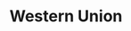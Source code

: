 ---
title: Western Union
slug: western-union
updated-on: '2024-05-30T13:44:31.749Z'
created-on: '2024-05-30T13:41:46.671Z'
published-on: '2024-05-30T13:54:32.469Z'
f_city-state-2:
- cms/city/lompoc-ca.md
- cms/city/gilroy-ca.md
- cms/city/delano-ca.md
- cms/city/bakersfield-ca.md
- cms/city/hialeah-fl.md
- cms/city/tifton-ga.md
- cms/city/macon-ga.md
- cms/city/blackshear-ga.md
- cms/city/tulsa-ok.md
- cms/city/portland-or.md
- cms/city/lancaster-pa.md
- cms/city/plainview-tx.md
- cms/city/seabrook-tx.md
- cms/city/columbia-tx.md
- cms/city/worth-tx.md
- cms/city/lacey-wa.md
- cms/city/san-mateo-ca.md
- cms/city/santa-maria-ca.md
- cms/city/san-francisco-ca.md
- cms/city/north-hills-ca.md
- cms/city/simi-valley-ca.md
- cms/city/el-cajon-ca.md
- cms/city/lincoln-city-or.md
- cms/city/grand-prairie-tx.md
- cms/city/texas-city-tx.md
- cms/city/columbia-street-somervill-ma.md
f_locations:
- cms/payday-loan/western-union-28736.md
- cms/payday-loan/western-union-28737.md
- cms/payday-loan/western-union-28738.md
- cms/payday-loan/western-union-28739.md
- cms/payday-loan/western-union-28740.md
- cms/payday-loan/western-union-28741.md
- cms/payday-loan/western-union-28742.md
- cms/payday-loan/western-union-28743.md
- cms/payday-loan/western-union-28744.md
- cms/payday-loan/western-union-28745.md
- cms/payday-loan/western-union-28746.md
- cms/payday-loan/western-union-28747.md
- cms/payday-loan/western-union-28748.md
- cms/payday-loan/western-union-28749.md
- cms/payday-loan/western-union-28750.md
- cms/payday-loan/western-union-28751.md
- cms/payday-loan/western-union-28752.md
- cms/payday-loan/western-union-28753.md
- cms/payday-loan/western-union-28754.md
- cms/payday-loan/western-union-28755.md
- cms/payday-loan/western-union-28756.md
- cms/payday-loan/western-union-28757.md
- cms/payday-loan/western-union-28758.md
- cms/payday-loan/western-union-28759.md
- cms/payday-loan/western-union-28760.md
- cms/payday-loan/western-union-28761.md
- cms/payday-loan/western-union-28762.md
- cms/payday-loan/western-union-28763.md
- cms/payday-loan/western-union-28764.md
- cms/payday-loan/western-union-28765.md
- cms/payday-loan/western-union-28766.md
- cms/payday-loan/western-union-28767.md
f_states:
- cms/state/california.md
- cms/state/florida.md
- cms/state/georgia.md
- cms/state/oklahoma.md
- cms/state/oregon.md
- cms/state/pennsylvania.md
- cms/state/texas.md
- cms/state/washington.md
- cms/state/massachusetts.md
layout: '[company].html'
tags: company
---